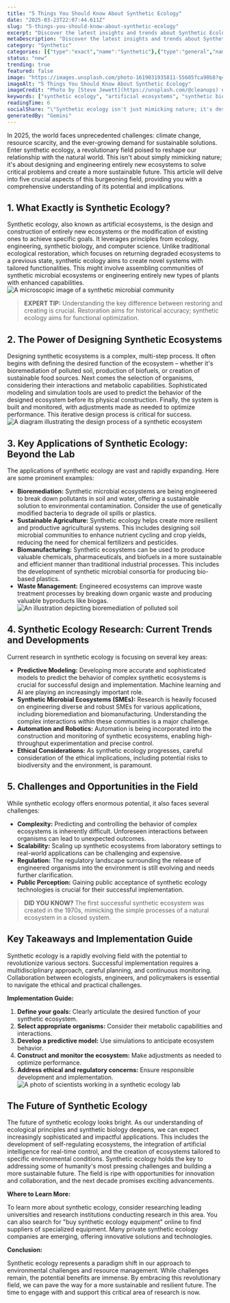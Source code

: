 ```yaml
---
title: "5 Things You Should Know About Synthetic Ecology"
date: "2025-03-23T22:07:44.611Z"
slug: "5-things-you-should-know-about-synthetic-ecology"
excerpt: "Discover the latest insights and trends about Synthetic Ecology. This comprehensive guide covers everything you need to know about Synthetic Ecology in 2025."
metaDescription: "Discover the latest insights and trends about Synthetic Ecology. This comprehensive guide covers everything you need to know about Synthetic Ecology in 202..."
category: "Synthetic"
categories: [{"type":"exact","name":"Synthetic"},{"type":"general","name":"Environmental Science"},{"type":"medium","name":"Ecosystem Restoration"},{"type":"specific","name":"Microbial Communities"},{"type":"niche","name":"Bioaugmentation Techniques"}]
status: "new"
trending: true
featured: false
image: "https://images.unsplash.com/photo-1619031935811-55605fca90b8?q=85&w=1200&fit=max&fm=webp&auto=compress"
imageAlt: "5 Things You Should Know About Synthetic Ecology"
imageCredit: "Photo by [Steve Jewett](https://unsplash.com/@cleanups) on Unsplash"
keywords: ["synthetic ecology", "artificial ecosystems", "synthetic biology ecology", "designing synthetic ecosystems", "applications of synthetic ecology", "synthetic ecology research", "buy synthetic ecology equipment", "synthetic ecology companies", "future of synthetic ecology", "synthetic microbial ecosystems"]
readingTime: 6
socialShare: "\"Synthetic ecology isn't just mimicking nature; it's designing entirely new ecosystems to solve our biggest challenges.  The future of sustainability might just depend on it.\""
generatedBy: "Gemini"
---
```




In 2025, the world faces unprecedented challenges: climate change, resource scarcity, and the ever-growing demand for sustainable solutions.  Enter synthetic ecology, a revolutionary field poised to reshape our relationship with the natural world.  This isn't about simply mimicking nature; it's about designing and engineering entirely new ecosystems to solve critical problems and create a more sustainable future.  This article will delve into five crucial aspects of this burgeoning field, providing you with a comprehensive understanding of its potential and implications.

## 1. What Exactly is Synthetic Ecology?

Synthetic ecology, also known as artificial ecosystems, is the design and construction of entirely new ecosystems or the modification of existing ones to achieve specific goals.  It leverages principles from ecology, engineering, synthetic biology, and computer science. Unlike traditional ecological restoration, which focuses on returning degraded ecosystems to a previous state, synthetic ecology aims to create novel systems with tailored functionalities.  This might involve assembling communities of synthetic microbial ecosystems or engineering entirely new types of plants with enhanced capabilities. ![A microscopic image of a synthetic microbial community](https://images.unsplash.com/photo-1619031935811-55605fca90b8?q=85&w=1200&fit=max&fm=webp&auto=compress)

> **EXPERT TIP:**  Understanding the key difference between restoring and creating is crucial.  Restoration aims for historical accuracy; synthetic ecology aims for functional optimization.

## 2.  The Power of Designing Synthetic Ecosystems

Designing synthetic ecosystems is a complex, multi-step process. It often begins with defining the desired function of the ecosystem – whether it's bioremediation of polluted soil, production of biofuels, or creation of sustainable food sources. Next comes the selection of organisms, considering their interactions and metabolic capabilities.  Sophisticated modeling and simulation tools are used to predict the behavior of the designed ecosystem before its physical construction.  Finally, the system is built and monitored, with adjustments made as needed to optimize performance.  This iterative design process is critical for success. ![A diagram illustrating the design process of a synthetic ecosystem](https://images.unsplash.com/photo-1530587191325-3db32d826c18?q=85&w=1200&fit=max&fm=webp&auto=compress)

## 3. Key Applications of Synthetic Ecology:  Beyond the Lab

The applications of synthetic ecology are vast and rapidly expanding.  Here are some prominent examples:

* **Bioremediation:** Synthetic microbial ecosystems are being engineered to break down pollutants in soil and water, offering a sustainable solution to environmental contamination.  Consider the use of genetically modified bacteria to degrade oil spills or plastics.
* **Sustainable Agriculture:**  Synthetic ecology helps create more resilient and productive agricultural systems.  This includes designing soil microbial communities to enhance nutrient cycling and crop yields, reducing the need for chemical fertilizers and pesticides.
* **Biomanufacturing:**  Synthetic ecosystems can be used to produce valuable chemicals, pharmaceuticals, and biofuels in a more sustainable and efficient manner than traditional industrial processes.  This includes the development of synthetic microbial consortia for producing bio-based plastics.
* **Waste Management:**  Engineered ecosystems can improve waste treatment processes by breaking down organic waste and producing valuable byproducts like biogas. ![An illustration depicting bioremediation of polluted soil](https://images.unsplash.com/photo-1616709619638-6e8544355cd8?q=85&w=1200&fit=max&fm=webp&auto=compress)

## 4.  Synthetic Ecology Research: Current Trends and Developments

Current research in synthetic ecology is focusing on several key areas:

* **Predictive Modeling:**  Developing more accurate and sophisticated models to predict the behavior of complex synthetic ecosystems is crucial for successful design and implementation. Machine learning and AI are playing an increasingly important role.
* **Synthetic Microbial Ecosystems (SMEs):**  Research is heavily focused on engineering diverse and robust SMEs for various applications, including bioremediation and biomanufacturing.  Understanding the complex interactions within these communities is a major challenge.
* **Automation and Robotics:**  Automation is being incorporated into the construction and monitoring of synthetic ecosystems, enabling high-throughput experimentation and precise control.
* **Ethical Considerations:**  As synthetic ecology progresses, careful consideration of the ethical implications, including potential risks to biodiversity and the environment, is paramount.

## 5.  Challenges and Opportunities in the Field

While synthetic ecology offers enormous potential, it also faces several challenges:

* **Complexity:** Predicting and controlling the behavior of complex ecosystems is inherently difficult.  Unforeseen interactions between organisms can lead to unexpected outcomes.
* **Scalability:** Scaling up synthetic ecosystems from laboratory settings to real-world applications can be challenging and expensive.
* **Regulation:**  The regulatory landscape surrounding the release of engineered organisms into the environment is still evolving and needs further clarification.
* **Public Perception:**  Gaining public acceptance of synthetic ecology technologies is crucial for their successful implementation.

> **DID YOU KNOW?** The first successful synthetic ecosystem was created in the 1970s, mimicking the simple processes of a natural ecosystem in a closed system.

##  Key Takeaways and Implementation Guide

Synthetic ecology is a rapidly evolving field with the potential to revolutionize various sectors.  Successful implementation requires a multidisciplinary approach, careful planning, and continuous monitoring.  Collaboration between ecologists, engineers, and policymakers is essential to navigate the ethical and practical challenges.

**Implementation Guide:**

1. **Define your goals:** Clearly articulate the desired function of your synthetic ecosystem.
2. **Select appropriate organisms:**  Consider their metabolic capabilities and interactions.
3. **Develop a predictive model:**  Use simulations to anticipate ecosystem behavior.
4. **Construct and monitor the ecosystem:**  Make adjustments as needed to optimize performance.
5. **Address ethical and regulatory concerns:**  Ensure responsible development and implementation. ![A photo of scientists working in a synthetic ecology lab](https://images.unsplash.com/photo-1618477460930-d8bffff64172?q=85&w=1200&fit=max&fm=webp&auto=compress)

## The Future of Synthetic Ecology

The future of synthetic ecology looks bright.  As our understanding of ecological principles and synthetic biology deepens, we can expect increasingly sophisticated and impactful applications.  This includes the development of self-regulating ecosystems, the integration of artificial intelligence for real-time control, and the creation of ecosystems tailored to specific environmental conditions.  Synthetic ecology holds the key to addressing some of humanity's most pressing challenges and building a more sustainable future.  The field is ripe with opportunities for innovation and collaboration, and the next decade promises exciting advancements.

**Where to Learn More:**

To learn more about synthetic ecology, consider researching leading universities and research institutions conducting research in this area.  You can also search for "buy synthetic ecology equipment" online to find suppliers of specialized equipment.  Many private synthetic ecology companies are emerging, offering innovative solutions and technologies.

**Conclusion:**

Synthetic ecology represents a paradigm shift in our approach to environmental challenges and resource management. While challenges remain, the potential benefits are immense.  By embracing this revolutionary field, we can pave the way for a more sustainable and resilient future.  The time to engage with and support this critical area of research is now.
